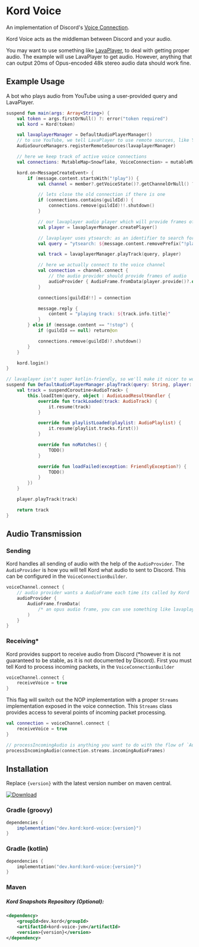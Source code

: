 # Kord Voice

An implementation of Discord's [Voice Connection](https://discord.com/developers/docs/topics/voice-connections).

Kord Voice acts as the middleman between Discord and your audio.

You may want to use something like [LavaPlayer](https://github.com/sedmelluq/lavaplayer), to deal with getting proper
audio. The example will use LavaPlayer to get audio. However, anything that can output 20ms of Opus-encoded 48k stereo
audio data should work fine.

## Example Usage

A bot who plays audio from YouTube using a user-provided query and LavaPlayer.

```kotlin
suspend fun main(args: Array<String>) {
    val token = args.firstOrNull() ?: error("token required")
    val kord = Kord(token)

    val lavaplayerManager = DefaultAudioPlayerManager()
    // to use YouTube, we tell LavaPlayer to use remote sources, like YouTube.
    AudioSourceManagers.registerRemoteSources(lavaplayerManager)

    // here we keep track of active voice connections
    val connections: MutableMap<Snowflake, VoiceConnection> = mutableMapOf()

    kord.on<MessageCreateEvent> {
        if (message.content.startsWith("!play")) {
            val channel = member?.getVoiceState()?.getChannelOrNull() ?: return@on

            // lets close the old connection if there is one
            if (connections.contains(guildId)) {
                connections.remove(guildId)!!.shutdown()
            }

            // our lavaplayer audio player which will provide frames of audio
            val player = lavaplayerManager.createPlayer()

            // lavaplayer uses ytsearch: as an identifier to search for YouTube
            val query = "ytsearch: ${message.content.removePrefix("!play")}"

            val track = lavaplayerManager.playTrack(query, player)

            // here we actually connect to the voice channel
            val connection = channel.connect {
                // the audio provider should provide frames of audio
                audioProvider { AudioFrame.fromData(player.provide()?.data) }
            }

            connections[guildId!!] = connection

            message.reply {
                content = "playing track: ${track.info.title}"
            }
        } else if (message.content == "!stop") {
            if (guildId == null) return@on

            connections.remove(guildId)?.shutdown()
        }
    }

    kord.login()
}

// lavaplayer isn't super kotlin-friendly, so we'll make it nicer to work with
suspend fun DefaultAudioPlayerManager.playTrack(query: String, player: AudioPlayer): AudioTrack {
    val track = suspendCoroutine<AudioTrack> {
        this.loadItem(query, object : AudioLoadResultHandler {
            override fun trackLoaded(track: AudioTrack) {
                it.resume(track)
            }

            override fun playlistLoaded(playlist: AudioPlaylist) {
                it.resume(playlist.tracks.first())
            }

            override fun noMatches() {
                TODO()
            }

            override fun loadFailed(exception: FriendlyException?) {
                TODO()
            }
        })
    }

    player.playTrack(track)

    return track
}
```

## Audio Transmission
### Sending
Kord handles all sending of audio with the help of the `AudioProvider`. The `AudioProvider` is how you will tell Kord what audio to sent to Discord. This can be configured in the `VoiceConnectionBuilder`.
```kotlin
voiceChannel.connect {
    // audio provider wants a AudioFrame each time its called by Kord
    audioProvider {
        AudioFrame.fromData(
            /* an opus audio frame, you can use something like lavaplayer to do this for you*/
        )
    }
}
```

### Receiving*
Kord provides support to receive audio from Discord (*however it is not guaranteed to be stable, as it is not documented by Discord). First you must tell Kord to process incoming packets, in the `VoiceConnectionBuilder`
```kotlin
voiceChannel.connect {
    receiveVoice = true
}
```

This flag will switch out the NOP implementation with a proper `Streams` implementation exposed in the voice connection. This `Streams` class provides access to several points of incoming packet processing.
```kotlin
val connection = voiceChannel.connect {
    receiveVoice = true
}

// processIncomingAudio is anything you want to do with the flow of `AudioFrame`s in a `Stream`.
processIncomingAudio(connection.streams.incomingAudioFrames)
```

## Installation

Replace `{version}` with the latest version number on maven central.

[![Download](https://img.shields.io/maven-central/v/dev.kord/kord-voice.svg?color=fb5502&label=Kord&logoColor=05c1fd&style=for-the-badge)](https://search.maven.org/search?q=g:%22dev.kord%22%20AND%20a:%22kord-voice%22)

### Gradle (groovy)
```groovy
dependencies {
    implementation("dev.kord:kord-voice:{version}")
}
```

### Gradle (kotlin)
```kotlin
dependencies {
    implementation("dev.kord:kord-voice:{version}")
}
```

### Maven

##### Kord Snapshots Repository (Optional):
```xml
<dependency>
    <groupId>dev.kord</groupId>
    <artifactId>kord-voice-jvm</artifactId>
    <version>{version}</version>
</dependency>
```
